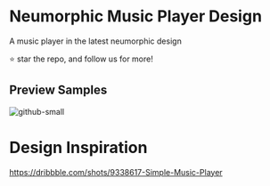 # Neumorphic Music Player Design

A music player in the latest neumorphic design

⭐️ star the repo, and follow us for more!

## Preview Samples

![github-small](https://github.com/kevintonb/neumorph_music_player/blob/master/assets/images/Flutter%20Music%20Player%20Thumbnail.jpg)



# Design Inspiration

https://dribbble.com/shots/9338617-Simple-Music-Player

